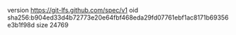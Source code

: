 version https://git-lfs.github.com/spec/v1
oid sha256:b904ed33d4b72773e20e64fbf468eda29fd07761ebf1ac8171b69356e3b1f98d
size 24769
